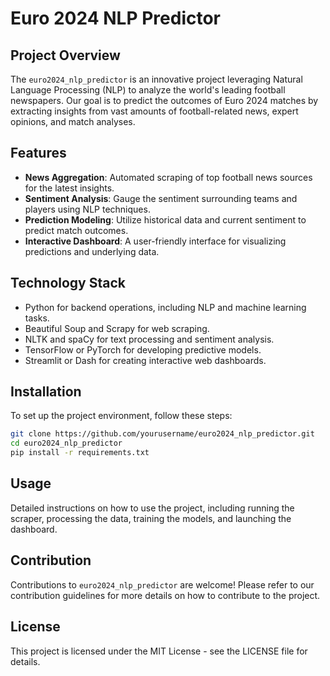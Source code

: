 
# Euro 2024 NLP Predictor

## Project Overview
The `euro2024_nlp_predictor` is an innovative project leveraging Natural Language Processing (NLP) to analyze the world's leading football newspapers. Our goal is to predict the outcomes of Euro 2024 matches by extracting insights from vast amounts of football-related news, expert opinions, and match analyses.

## Features
- **News Aggregation**: Automated scraping of top football news sources for the latest insights.
- **Sentiment Analysis**: Gauge the sentiment surrounding teams and players using NLP techniques.
- **Prediction Modeling**: Utilize historical data and current sentiment to predict match outcomes.
- **Interactive Dashboard**: A user-friendly interface for visualizing predictions and underlying data.

## Technology Stack
- Python for backend operations, including NLP and machine learning tasks.
- Beautiful Soup and Scrapy for web scraping.
- NLTK and spaCy for text processing and sentiment analysis.
- TensorFlow or PyTorch for developing predictive models.
- Streamlit or Dash for creating interactive web dashboards.

## Installation
To set up the project environment, follow these steps:

```bash
git clone https://github.com/yourusername/euro2024_nlp_predictor.git
cd euro2024_nlp_predictor
pip install -r requirements.txt
```

## Usage
Detailed instructions on how to use the project, including running the scraper, processing the data, training the models, and launching the dashboard.

## Contribution
Contributions to `euro2024_nlp_predictor` are welcome! Please refer to our contribution guidelines for more details on how to contribute to the project.

## License
This project is licensed under the MIT License - see the LICENSE file for details.
